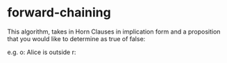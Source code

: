 # forward-chaining
This algorithm, takes in Horn Clauses in implication form and a proposition that you would like to determine as true of false:

e.g.
o: Alice is outside
r: 
